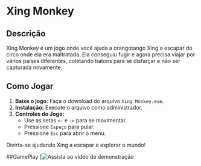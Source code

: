# Xing Monkey

## Descrição
Xing Monkey é um jogo onde você ajuda a orangotango Xing a escapar do circo onde ela era maltratada. Ela conseguiu fugir e agora precisa viajar por vários países diferentes, coletando batons para se disfarçar e não ser capturada novamente.

## Como Jogar
1. **Baixe o jogo:** Faça o download do arquivo `Xing Monkey.exe`.
2. **Instalação:** Execute o arquivo como administrador.
3. **Controles do Jogo:**
   - Use as setas `<-` e `->` para se movimentar.
   - Pressione `Espaço` para pular.
   - Pressione `Esc` para abrir o menu.

Divirta-se ajudando Xing a escapar e explorar o mundo!

##GamePlay
[![Assista ao vídeo de demonstração](https://youtu.be/VwlKJXTxac4)

